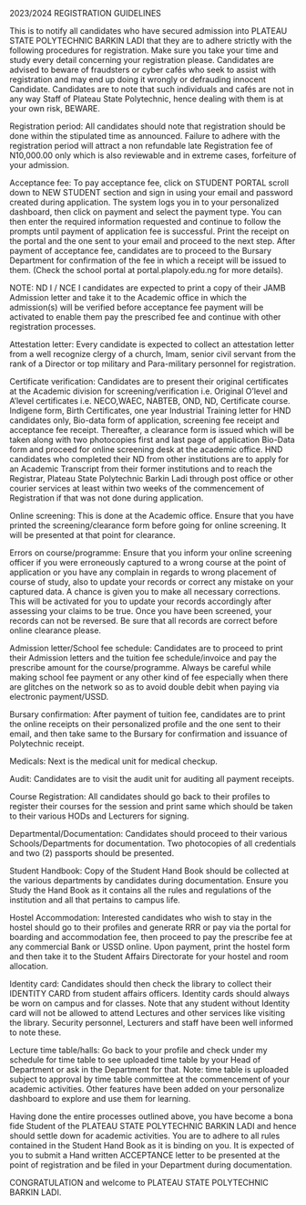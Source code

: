 2023/2024 REGISTRATION GUIDELINES

 

This is to notify all candidates who have secured admission into PLATEAU STATE POLYTECHNIC BARKIN LADI that they are to adhere strictly with the following procedures for registration. Make sure you take your time and study every detail concerning your registration please.
Candidates are advised to beware of fraudsters or cyber cafés who seek to assist with registration and may end up doing it wrongly or defrauding innocent Candidate. Candidates are to note that such individuals and cafés are not in any way Staff of Plateau State Polytechnic, hence dealing with them is at your own risk, BEWARE.

 

Registration period: All candidates should note that registration should be done within the stipulated time as announced.
Failure to adhere with the registration period will attract a non refundable late Registration fee of N10,000.00 only which is also reviewable and in extreme cases, forfeiture of your admission.

 
 

Acceptance fee:  To pay acceptance fee, click on STUDENT PORTAL scroll down to NEW STUDENT section and sign in using your email and password created during application. The system logs you in to your personalized dashboard, then click on payment and select the payment type. You can then enter the required information requested and continue to follow the prompts until payment of application fee is successful. Print the receipt on the portal and the one sent to your email and proceed to the next step. After payment of acceptance fee, candidates are to proceed to the Bursary Department for confirmation of the  fee in which a receipt will be issued to them. (Check the school portal at portal.plapoly.edu.ng for more details).
 

NOTE: ND I / NCE I candidates are expected to print a copy of their JAMB Admission letter and take it to the Academic office in which the admission(s) will be verified before  acceptance fee payment will be activated to enable them  pay the prescribed fee and continue with other registration processes.

 

Attestation letter: Every candidate is expected to collect an attestation letter from a well recognize clergy of a church, Imam, senior civil servant from the rank of a Director or top military and Para-military personnel for registration.
 

Certificate verification: Candidates are to present their original certificates at the Academic division for screening/verification i.e. Original O’level and A’level certificates i.e. NECO,WAEC, NABTEB, OND, ND, Certificate course. Indigene form, Birth Certificates, one year Industrial Training letter for HND candidates only, Bio-data form of application, screening fee receipt and acceptance fee receipt. Thereafter, a clearance form is issued which will be taken along with two photocopies first and last page of application Bio-Data form and proceed for online screening desk at the academic office. HND candidates who completed their ND from other institutions are to apply for an Academic Transcript from their former institutions and to reach the Registrar, Plateau State Polytechnic Barkin Ladi through post office or other courier services  at least within two weeks of the commencement of Registration if that was not done during application.
 

Online screening: This is done at the Academic office. Ensure that you have printed the screening/clearance form before going for online screening. It will be presented at that point for clearance.
 

Errors on course/programme: Ensure that you inform your online screening officer if you were erroneously captured to a wrong course at the point of application or you have any complain in regards to wrong placement of course of study, also to update your records or correct any mistake on your captured data. A chance is given you to make all necessary corrections. This will be activated for you to update your records accordingly after assessing your claims to be true.
Once you have been screened, your records can not be reversed. Be sure that all records are correct before online clearance please.

 

Admission letter/School fee schedule: Candidates are to proceed to print their Admission letters and the tuition fee schedule/invoice and pay the prescribe amount for the course/programme. Always be careful while making school fee payment or any other kind of fee especially when there are glitches on the network so as to avoid double debit when paying via electronic payment/USSD.
 

Bursary confirmation: After payment of tuition fee, candidates are to print the online receipts on their personalized profile and the one sent to their email, and then take same to the Bursary for confirmation and issuance of Polytechnic receipt.
 

Medicals: Next is the medical unit for medical checkup.
 

Audit: Candidates are to visit the audit unit for auditing all payment receipts.
 

Course Registration: All candidates should go back to their profiles to register their courses for the session and print same which should be taken to their various HODs and Lecturers for signing.
 

Departmental/Documentation: Candidates should proceed to their various Schools/Departments for documentation. Two photocopies of all credentials and two (2) passports should be presented.
 

Student Handbook: Copy of the Student Hand Book should be collected at the various departments by candidates during documentation. Ensure you Study the Hand Book as it contains all the rules and regulations of the institution and all that pertains to campus life.
 

Hostel Accommodation: Interested candidates who wish to stay in the hostel should go to their profiles and generate RRR or pay via the portal for boarding and accommodation fee, then proceed to pay the prescribe fee at any commercial Bank or USSD online. Upon payment, print the hostel form and then take it to the Student Affairs Directorate for your hostel and room allocation.
 

Identity card: Candidates should then check the library to collect their IDENTITY CARD from student affairs officers. Identity cards should always be worn on campus and for classes. Note that any student without Identity card will not be allowed to attend Lectures and other services like visiting the library. Security personnel, Lecturers and staff have been well informed to note these.
 

Lecture time table/halls: Go back to your profile and check under my schedule for time table to see uploaded time table by your Head of Department or ask in the Department for that. Note: time table is uploaded subject to approval by time table committee at the commencement of your academic activities.  Other features have been added on your personalize dashboard to explore and use them for learning.
 

Having done the entire processes outlined above, you have become a bona fide Student of the PLATEAU STATE POLYTECHNIC BARKIN LADI and hence should settle down for academic activities. You are to adhere to all rules contained in the Student Hand Book as it is binding on you. It is expected of you to submit a Hand written ACCEPTANCE letter to be presented at the point of registration and be filed in your Department during documentation.

 

CONGRATULATION and welcome to PLATEAU STATE POLYTECHNIC BARKIN LADI.
